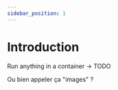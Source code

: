 ```yaml
---
sidebar_position: 1
---
```


# Introduction

Run anything in a container -> TODO

Ou bien appeler ça "images" ?